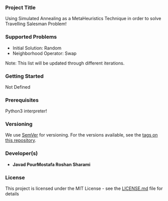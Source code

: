 ### Project Title

Using Simulated Annealing as a MetaHeuristics Technique in order to solve Travelling Salesman Problem! <br>

### Supported Problems

* Initial Solution: Random
* Neighborhood Operator: Swap

Note: This list will be updated through different iterations.

### Getting Started

Not Defined 

### Prerequisites

Python3 interpreter!

### Versioning

We use [SemVer](http://semver.org/) for versioning. For the versions available, see the [tags on this repository](https://github.com/your/project/tags). 

### Developer(s)

* **Javad PourMostafa Roshan Sharami** 

### License

This project is licensed under the MIT License - see the [LICENSE.md](LICENSE.md) file for details

